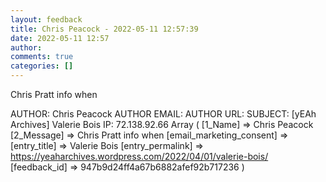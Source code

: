 ```yaml
---
layout: feedback
title: Chris Peacock - 2022-05-11 12:57:39
date: 2022-05-11 12:57
author: 
comments: true
categories: []
---
```

Chris Pratt info when
<!--more-->
AUTHOR: Chris Peacock
AUTHOR EMAIL: 
AUTHOR URL: 
SUBJECT: [yEAh Archives] Valerie Bois
IP: 72.138.92.66
Array
(
    [1_Name] =&gt; Chris Peacock
    [2_Message] =&gt; Chris Pratt info when
    [email_marketing_consent] =&gt; 
    [entry_title] =&gt; Valerie Bois
    [entry_permalink] =&gt; https://yeaharchives.wordpress.com/2022/04/01/valerie-bois/
    [feedback_id] =&gt; 947b9d24ff4a67b6882afef92b717236
)

